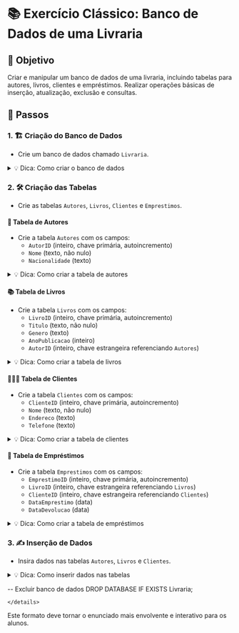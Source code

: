 # 📚 Exercício Clássico: Banco de Dados de uma Livraria

## 🎯 Objetivo
Criar e manipular um banco de dados de uma livraria, incluindo tabelas para autores, livros, clientes e empréstimos. Realizar operações básicas de inserção, atualização, exclusão e consultas.

## 📝 Passos

### 1. 🏗️ Criação do Banco de Dados
- Crie um banco de dados chamado `Livraria`.

<details>
<summary>💡 Dica: Como criar o banco de dados</summary>

```sql
CREATE DATABASE IF NOT EXISTS Livraria;
USE Livraria;
```
</details>

### 2. 🛠️ Criação das Tabelas
- Crie as tabelas `Autores`, `Livros`, `Clientes` e `Emprestimos`.

#### 📖 Tabela de Autores
- Crie a tabela `Autores` com os campos:
  - `AutorID` (inteiro, chave primária, autoincremento)
  - `Nome` (texto, não nulo)
  - `Nacionalidade` (texto)

<details>
<summary>💡 Dica: Como criar a tabela de autores</summary>

```sql
CREATE TABLE IF NOT EXISTS Autores (
    AutorID INT PRIMARY KEY AUTO_INCREMENT,
    Nome VARCHAR(100) NOT NULL,
    Nacionalidade VARCHAR(50)
);
```
</details>

#### 📚 Tabela de Livros
- Crie a tabela `Livros` com os campos:
  - `LivroID` (inteiro, chave primária, autoincremento)
  - `Titulo` (texto, não nulo)
  - `Genero` (texto)
  - `AnoPublicacao` (inteiro)
  - `AutorID` (inteiro, chave estrangeira referenciando `Autores`)

<details>
<summary>💡 Dica: Como criar a tabela de livros</summary>

```sql
CREATE TABLE IF NOT EXISTS Livros (
    LivroID INT PRIMARY KEY AUTO_INCREMENT,
    Titulo VARCHAR(200) NOT NULL,
    Genero VARCHAR(50),
    AnoPublicacao INT,
    AutorID INT,
    FOREIGN KEY (AutorID) REFERENCES Autores(AutorID)
);
```
</details>

#### 🧑‍🤝‍🧑 Tabela de Clientes
- Crie a tabela `Clientes` com os campos:
  - `ClienteID` (inteiro, chave primária, autoincremento)
  - `Nome` (texto, não nulo)
  - `Endereco` (texto)
  - `Telefone` (texto)

<details>
<summary>💡 Dica: Como criar a tabela de clientes</summary>

```sql
CREATE TABLE IF NOT EXISTS Clientes (
    ClienteID INT PRIMARY KEY AUTO_INCREMENT,
    Nome VARCHAR(100) NOT NULL,
    Endereco VARCHAR(200),
    Telefone VARCHAR(15)
);
```
</details>

#### 📅 Tabela de Empréstimos
- Crie a tabela `Emprestimos` com os campos:
  - `EmprestimoID` (inteiro, chave primária, autoincremento)
  - `LivroID` (inteiro, chave estrangeira referenciando `Livros`)
  - `ClienteID` (inteiro, chave estrangeira referenciando `Clientes`)
  - `DataEmprestimo` (data)
  - `DataDevolucao` (data)

<details>
<summary>💡 Dica: Como criar a tabela de empréstimos</summary>

```sql
CREATE TABLE IF NOT EXISTS Emprestimos (
    EmprestimoID INT PRIMARY KEY AUTO_INCREMENT,
    LivroID INT,
    ClienteID INT,
    DataEmprestimo DATE,
    DataDevolucao DATE,
    FOREIGN KEY (LivroID) REFERENCES Livros(LivroID),
    FOREIGN KEY (ClienteID) REFERENCES Clientes(ClienteID)
);
```
</details>

### 3. ✍️ Inserção de Dados
- Insira dados nas tabelas `Autores`, `Livros` e `Clientes`.

<details>
<summary>💡 Dica: Como inserir dados nas tabelas</summary>

```sql
INSERT IGNORE INTO Autores (AutorID, Nome, Nacionalidade) VALUES 
(1, 'J.K. Rowling', 'Britânica'),
(2, 'George Orwell', 'Britânico'),
(3, 'Gabriel Garcia Marquez', 'Colombiano');

INSERT IGNORE INTO Livros (LivroID, Titulo, Genero, AnoPublicacao, AutorID) VALUES 
(1, 'Harry Potter e a Pedra Filosofal', 'Fantasia', 1997, 1),
(2, '1984', 'Distopia', 1949, 2),
(3, 'Cem Anos de Solidão', 'Realismo Mágico', 1967, 3);

INSERT IGNORE INTO Clientes (ClienteID, Nome, Endereco, Telefone) VALUES 
(1, 'Ana Silva', 'Rua A, 123', '1111-1111'),
(2, 'Bruno Souza', 'Rua B, 456', '2222-2222'),
(3, 'Carlos Pereira', 'Rua C, 789', '3333-3333');
```
</details>



-- Excluir banco de dados
DROP DATABASE IF EXISTS Livraria;
```
</details>
```

Este formato deve tornar o enunciado mais envolvente e interativo para os alunos.
